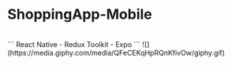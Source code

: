 # ShoppingApp-Mobile
<br/>
```
 React Native - Redux Toolkit - Expo
```
![](https://media.giphy.com/media/QFeCEKqHpRQnKfivOw/giphy.gif)
